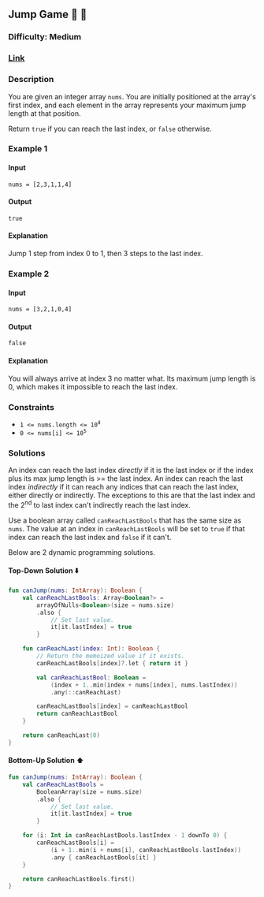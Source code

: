 ## Jump Game :frog: :kangaroo:
### Difficulty: Medium
### [Link](https://leetcode.com/problems/jump-game/)

### Description

You are given an integer array `nums`. You are initially positioned at the array's first index, and each element in the array represents your maximum jump length at that position.

Return `true` if you can reach the last index, or `false` otherwise.

### Example 1

#### Input
`nums = [2,3,1,1,4]`

#### Output
`true`

#### Explanation

Jump 1 step from index 0 to 1, then 3 steps to the last index.

### Example 2

#### Input
`nums = [3,2,1,0,4]`

#### Output
`false`

#### Explanation

You will always arrive at index 3 no matter what. Its maximum jump length is 0, which makes it impossible to reach the last index.

### Constraints
- <code>1 <= nums.length <= 10<sup>4</sup></code>
- <code>0 <= nums[i] <= 10<sup>5</sup></code>

### Solutions

An index can reach the last index *directly* if it is the last index or if the index plus its max jump length is >= the last index. An index can reach the last index *indirectly* if it can reach any indices that can reach the last index, either directly or indirectly. The exceptions to this are that the last index and the 2<sup>nd</sup> to last index can't indirectly reach the last index.


Use a boolean array called `canReachLastBools` that has the same size as `nums`. The value at an index in `canReachLastBools` will be set to `true` if that index can reach the last index and `false` if it can't.


Below are 2 dynamic programming solutions.

#### Top-Down Solution :arrow_down:

```kotlin
fun canJump(nums: IntArray): Boolean {
    val canReachLastBools: Array<Boolean?> =
        arrayOfNulls<Boolean>(size = nums.size)
        .also {
            // Set last value.
            it[it.lastIndex] = true
        }

    fun canReachLast(index: Int): Boolean {
        // Return the memoized value if it exists.
        canReachLastBools[index]?.let { return it }

        val canReachLastBool: Boolean =
            (index + 1..min(index + nums[index], nums.lastIndex))
            .any(::canReachLast)

        canReachLastBools[index] = canReachLastBool
        return canReachLastBool
    }

    return canReachLast(0)
}
```

#### Bottom-Up Solution :arrow_up:

```kotlin
fun canJump(nums: IntArray): Boolean {
    val canReachLastBools =
        BooleanArray(size = nums.size)
        .also {
            // Set last value.
            it[it.lastIndex] = true
        }

    for (i: Int in canReachLastBools.lastIndex - 1 downTo 0) {
        canReachLastBools[i] =
            (i + 1..min(i + nums[i], canReachLastBools.lastIndex))
            .any { canReachLastBools[it] }
    }

    return canReachLastBools.first()
}
```